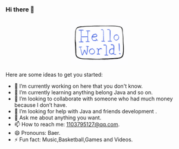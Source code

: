 ### Hi there 👋

<p align="center">
  <img src="https://github.com/baer9/baer9/blob/main/hello-world.gif" width="30%">
</p>
Here are some ideas to get you started:

- 🔭 I’m currently working on here that you don't know.
- 🌱 I’m currently learning anything belong Java and so on.
- 👯 I’m looking to collaborate with someone who had much money because I don’t have.
- 🤔 I’m looking for help with Java and friends development .
- 💬 Ask me about anything you want.
- 📫 How to reach me: 1103795127@qq.com.
- 😄 Pronouns: Baer.
- ⚡ Fun fact: Music,Basketball,Games and Videos.

